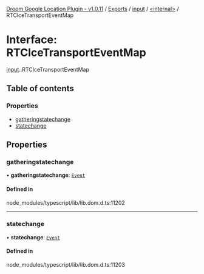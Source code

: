 [Droom Google Location Plugin - v1.0.11](../README.md) / [Exports](../modules.md) / [input](../modules/input.md) / [<internal\>](../modules/input._internal_.md) / RTCIceTransportEventMap

# Interface: RTCIceTransportEventMap

[input](../modules/input.md).[<internal>](../modules/input._internal_.md).RTCIceTransportEventMap

## Table of contents

### Properties

- [gatheringstatechange](input._internal_.RTCIceTransportEventMap.md#gatheringstatechange)
- [statechange](input._internal_.RTCIceTransportEventMap.md#statechange)

## Properties

### gatheringstatechange

• **gatheringstatechange**: [`Event`](../modules/input._internal_.md#event)

#### Defined in

node_modules/typescript/lib/lib.dom.d.ts:11202

___

### statechange

• **statechange**: [`Event`](../modules/input._internal_.md#event)

#### Defined in

node_modules/typescript/lib/lib.dom.d.ts:11203
